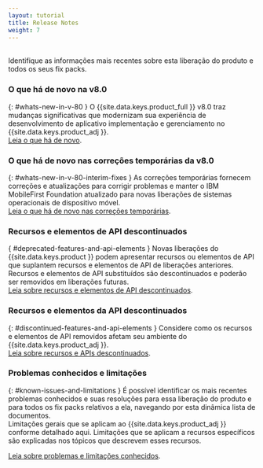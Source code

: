 ```yaml
---
layout: tutorial
title: Release Notes
weight: 7
---
```

<!-- NLS_CHARSET=UTF-8 -->
<br/>
Identifique as informações mais recentes sobre esta liberação do produto e todos os seus fix packs.

### O que há de novo na v8.0
{: #whats-new-in-v-80 }
O {{site.data.keys.product_full }} v8.0 traz mudanças significativas que modernizam sua experiência de desenvolvimento de aplicativo implementação e gerenciamento no {{site.data.keys.product_adj }}.  
[Leia o que há de novo](whats-new/).

### O que há de novo nas correções temporárias da v8.0
{: #whats-new-in-v-80-interim-fixes }
As correções temporárias fornecem correções e atualizações para corrigir problemas e manter o IBM MobileFirst Foundation atualizado para novas liberações de sistemas operacionais de dispositivo móvel.  
[Leia o que há de novo nas correções temporárias](interim-fixes).

### Recursos e elementos de API descontinuados
{ #deprecated-features-and-api-elements }
Novas liberações do {{site.data.keys.product }} podem apresentar recursos ou elementos de API que suplantem recursos
e elementos de API de liberações anteriores. Recursos e elementos de API substituídos são descontinuados e poderão ser removidos em liberações futuras.  
[Leia sobre recursos e elementos de API descontinuados](deprecated-discontinued).

### Recursos e elementos da API descontinuados
{: #discontinued-features-and-api-elements }
Considere como os recursos e elementos de API removidos afetam seu ambiente do {{site.data.keys.product_adj }}.  
[Leia sobre recursos e APIs descontinuados](deprecated-discontinued).

### Problemas conhecidos e limitações
{: #known-issues-and-limitations }
É possível identificar os mais recentes problemas conhecidos e suas resoluções
para essa liberação do produto e para todos os fix packs relativos a ela, navegando por esta dinâmica lista de documentos.  
Limitações gerais que se aplicam ao {{site.data.keys.product_adj }} conforme detalhado aqui. Limitações que se aplicam a recursos específicos são explicadas nos tópicos
que descrevem esses recursos.  

[Leia sobre problemas e limitações conhecidos](known-issues-limitations).

